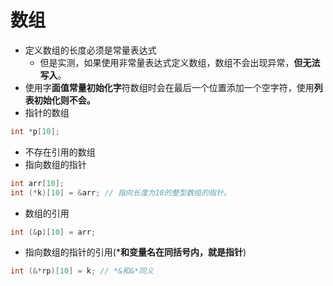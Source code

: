 
数组
=========

-   定义数组的长度必须是常量表达式
    -   但是实测，如果使用非常量表达式定义数组，数组不会出现异常，**但无法写入**。 
-   使用字**面值常量初始化字**符数组时会在最后一个位置添加一个空字符，使用**列表初始化则不会。**
-   指针的数组
```C++
int *p[10];
```
-   不存在引用的数组
-   指向数组的指针
```C++
int arr[10];
int (*k)[10] = &arr; // 指向长度为10的整型数组的指针。
```
-   数组的引用
```C++
int (&p)[10] = arr;
```
-   指向数组的指针的引用(***和变量名在同括号内，就是指针**)
```C++
int (&*rp)[10] = k; // *&和&*同义
```